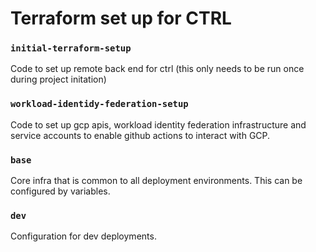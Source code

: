 # Terraform set up for CTRL

### `initial-terraform-setup`

Code to set up remote back end for ctrl (this only needs to be run once during project initation)

### `workload-identidy-federation-setup`

Code to set up gcp apis, workload identity federation infrastructure and service accounts to enable github actions to interact with GCP.

### `base`

Core infra that is common to all deployment environments. This can be configured by variables.

### `dev`

Configuration for dev deployments.
